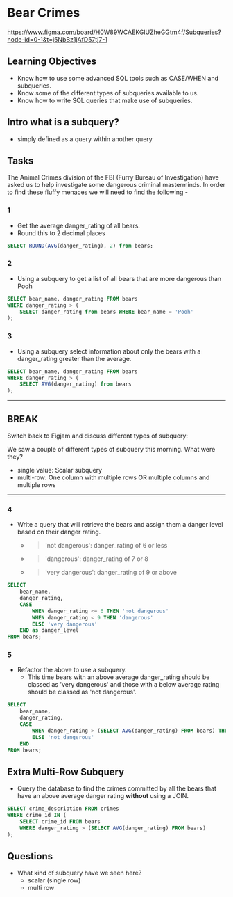 # Bear Crimes

https://www.figma.com/board/H0W89WCAEKGlUZheGGtm4f/Subqueries?node-id=0-1&t=j5NbBz1jAfD57tj7-1

## Learning Objectives

- Know how to use some advanced SQL tools such as CASE/WHEN and subqueries.
- Know some of the different types of subqueries available to us.
- Know how to write SQL queries that make use of subqueries.

## Intro what is a subquery?

- simply defined as a query within another query

## Tasks

The Animal Crimes division of the FBI (Furry Bureau of Investigation) have asked
us to help investigate some dangerous criminal masterminds. In order to find
these fluffy menaces we will need to find the following -

### 1

- Get the average danger_rating of all bears.
- Round this to 2 decimal places

```sql
SELECT ROUND(AVG(danger_rating), 2) from bears;
```

### 2

- Using a subquery to get a list of all bears that are more dangerous than Pooh

```sql
SELECT bear_name, danger_rating FROM bears
WHERE danger_rating > (
    SELECT danger_rating from bears WHERE bear_name = 'Pooh'
);
```

### 3

- Using a subquery select information about only the bears with a danger_rating greater than the average.

```sql
SELECT bear_name, danger_rating FROM bears
WHERE danger_rating > (
    SELECT AVG(danger_rating) from bears
);
```

---

## BREAK

Switch back to Figjam and discuss different types of subquery:

We saw a couple of different types of subquery this morning. What were they?

- single value: Scalar subquery
- multi-row: One column with multiple rows OR multiple columns and multiple rows

---

### 4

- Write a query that will retrieve the bears and assign them a danger level based on their danger rating.
  - > 'not dangerous': danger_rating of 6 or less
  - > 'dangerous': danger_rating of 7 or 8
  - > 'very dangerous': danger_rating of 9 or above

```sql
SELECT
    bear_name,
    danger_rating,
    CASE
        WHEN danger_rating <= 6 THEN 'not dangerous'
        WHEN danger_rating < 9 THEN 'dangerous'
        ELSE 'very dangerous'
    END as danger_level
FROM bears;
```

### 5

- Refactor the above to use a subquery.
  - This time bears with an above average danger_rating should be classed as 'very dangerous' and those with a below average rating should be classed as 'not dangerous'.

```sql
SELECT
    bear_name,
    danger_rating,
    CASE
        WHEN danger_rating > (SELECT AVG(danger_rating) FROM bears) THEN 'very dangerous'
        ELSE 'not dangerous'
    END
FROM bears;
```

## Extra Multi-Row Subquery

- Query the database to find the crimes committed by all the bears that have an above average danger rating **without** using a JOIN.

```sql
SELECT crime_description FROM crimes
WHERE crime_id IN (
    SELECT crime_id FROM bears
    WHERE danger_rating > (SELECT AVG(danger_rating) FROM bears)
);
```

## Questions

- What kind of subquery have we seen here?
  - scalar (single row)
  - multi row
